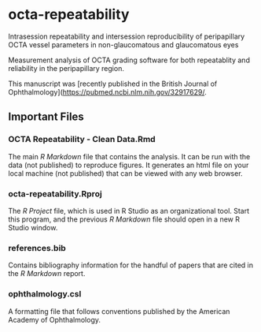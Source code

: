 # octa-repeatability

Intrasession repeatability and intersession reproducibility of peripapillary OCTA vessel parameters in non-glaucomatous and glaucomatous eyes

Measurement analysis of OCTA grading software for both repeatablity and reliability in the peripapillary region. 

This manuscript was [recently published in the British Journal of Ophthalmology](https://pubmed.ncbi.nlm.nih.gov/32917629/.

## Important Files

### OCTA Repeatability - Clean Data.Rmd

The main *R Markdown* file that contains the analysis. It can be run with the data (not published) to reproduce figures. It generates an html file on your local machine (not published) that can be viewed with any web browser.

### octa-repeatability.Rproj

The *R Project* file, which is used in R Studio as an organizational tool. Start this program, and the previous *R Markdown* file should open in a new R Studio window.

### references.bib

Contains bibliography information for the handful of papers that are cited in the *R Markdown* report.

### ophthalmology.csl

A formatting file that follows conventions published by the American Academy of Ophthalmology.
